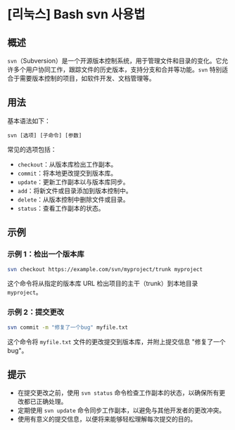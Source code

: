 # [리눅스] Bash svn 사용법

## 概述
`svn`（Subversion）是一个开源版本控制系统，用于管理文件和目录的变化。它允许多个用户协同工作，跟踪文件的历史版本，支持分支和合并等功能。`svn` 特别适合于需要版本控制的项目，如软件开发、文档管理等。

## 用法
基本语法如下：
```
svn [选项] [子命令] [参数]
```

常见的选项包括：
- `checkout`：从版本库检出工作副本。
- `commit`：将本地更改提交到版本库。
- `update`：更新工作副本以与版本库同步。
- `add`：将新文件或目录添加到版本控制中。
- `delete`：从版本控制中删除文件或目录。
- `status`：查看工作副本的状态。

## 示例
### 示例 1：检出一个版本库
```bash
svn checkout https://example.com/svn/myproject/trunk myproject
```
这个命令将从指定的版本库 URL 检出项目的主干（trunk）到本地目录 `myproject`。

### 示例 2：提交更改
```bash
svn commit -m "修复了一个bug" myfile.txt
```
这个命令将 `myfile.txt` 文件的更改提交到版本库，并附上提交信息 "修复了一个bug"。

## 提示
- 在提交更改之前，使用 `svn status` 命令检查工作副本的状态，以确保所有更改都已正确处理。
- 定期使用 `svn update` 命令同步工作副本，以避免与其他开发者的更改冲突。
- 使用有意义的提交信息，以便将来能够轻松理解每次提交的目的。